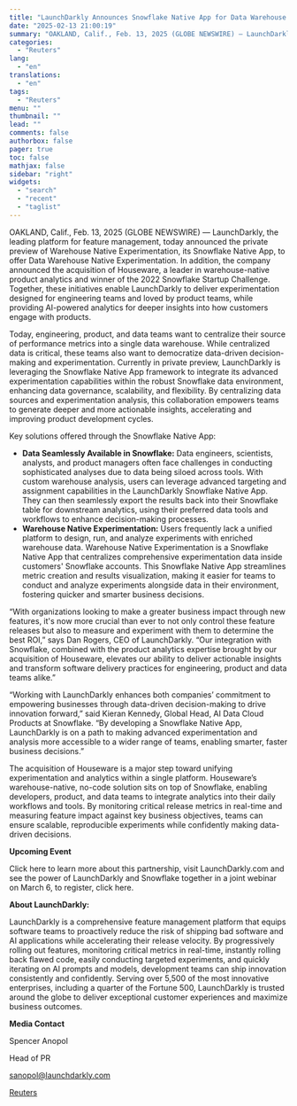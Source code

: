 ```yaml
---
title: "LaunchDarkly Announces Snowflake Native App for Data Warehouse Native Experimentation and Product Analytics"
date: "2025-02-13 21:00:19"
summary: "OAKLAND, Calif., Feb. 13, 2025 (GLOBE NEWSWIRE) — LaunchDarkly, the leading platform for feature management, today announced the private preview of Warehouse Native Experimentation, its Snowflake Native App, to offer Data Warehouse Native Experimentation. In addition, the company announced the acquisition of Houseware, a leader in warehouse-native product analytics and..."
categories:
  - "Reuters"
lang:
  - "en"
translations:
  - "en"
tags:
  - "Reuters"
menu: ""
thumbnail: ""
lead: ""
comments: false
authorbox: false
pager: true
toc: false
mathjax: false
sidebar: "right"
widgets:
  - "search"
  - "recent"
  - "taglist"
---
```


OAKLAND, Calif., Feb. 13, 2025 (GLOBE NEWSWIRE) — LaunchDarkly, the leading platform for feature management, today announced the private preview of Warehouse Native Experimentation, its Snowflake Native App, to offer Data Warehouse Native Experimentation. In addition, the company announced the acquisition of Houseware, a leader in warehouse-native product analytics and winner of the 2022 Snowflake Startup Challenge. Together, these initiatives enable LaunchDarkly to deliver experimentation designed for engineering teams and loved by product teams, while providing AI-powered analytics for deeper insights into how customers engage with products.

Today, engineering, product, and data teams want to centralize their source of performance metrics into a single data warehouse. While centralized data is critical, these teams also want to democratize data-driven decision-making and experimentation. Currently in private preview, LaunchDarkly is leveraging the Snowflake Native App framework to integrate its advanced experimentation capabilities within the robust Snowflake data environment, enhancing data governance, scalability, and flexibility. By centralizing data sources and experimentation analysis, this collaboration empowers teams to generate deeper and more actionable insights, accelerating and improving product development cycles.

Key solutions offered through the Snowflake Native App:

* **Data Seamlessly Available in Snowflake:** Data engineers, scientists, analysts, and product managers often face challenges in conducting sophisticated analyses due to data being siloed across tools. With custom warehouse analysis, users can leverage advanced targeting and assignment capabilities in the LaunchDarkly Snowflake Native App. They can then seamlessly export the results back into their Snowflake table for downstream analytics, using their preferred data tools and workflows to enhance decision-making processes.
* **Warehouse Native Experimentation:** Users frequently lack a unified platform to design, run, and analyze experiments with enriched warehouse data. Warehouse Native Experimentation is a Snowflake Native App that centralizes comprehensive experimentation data inside customers' Snowflake accounts. This Snowflake Native App streamlines metric creation and results visualization, making it easier for teams to conduct and analyze experiments alongside data in their environment, fostering quicker and smarter business decisions.

“With organizations looking to make a greater business impact through new features, it's now more crucial than ever to not only control these feature releases but also to measure and experiment with them to determine the best ROI,” says Dan Rogers, CEO of LaunchDarkly. “Our integration with Snowflake, combined with the product analytics expertise brought by our acquisition of Houseware, elevates our ability to deliver actionable insights and transform software delivery practices for engineering, product and data teams alike.”

“Working with LaunchDarkly enhances both companies’ commitment to empowering businesses through data-driven decision-making to drive innovation forward,” said Kieran Kennedy, Global Head, AI Data Cloud Products at Snowflake. “By developing a Snowflake Native App, LaunchDarkly is on a path to making advanced experimentation and analysis more accessible to a wider range of teams, enabling smarter, faster business decisions.”

The acquisition of Houseware is a major step toward unifying experimentation and analytics within a single platform. Houseware’s warehouse-native, no-code solution sits on top of Snowflake, enabling developers, product, and data teams to integrate analytics into their daily workflows and tools. By monitoring critical release metrics in real-time and measuring feature impact against key business objectives, teams can ensure scalable, reproducible experiments while confidently making data-driven decisions.

**Upcoming Event**

Click here to learn more about this partnership, visit LaunchDarkly.com and see the power of LaunchDarkly and Snowflake together in a joint webinar on March 6, to register, click here.

**About LaunchDarkly:**

LaunchDarkly is a comprehensive feature management platform that equips software teams to proactively reduce the risk of shipping bad software and AI applications while accelerating their release velocity. By progressively rolling out features, monitoring critical metrics in real-time, instantly rolling back flawed code, easily conducting targeted experiments, and quickly iterating on AI prompts and models, development teams can ship innovation consistently and confidently. Serving over 5,500 of the most innovative enterprises, including a quarter of the Fortune 500, LaunchDarkly is trusted around the globe to deliver exceptional customer experiences and maximize business outcomes.

**Media Contact**

Spencer Anopol

Head of PR

sanopol@launchdarkly.com

[Reuters](https://www.tradingview.com/news/reuters.com,2025-02-13:newsml_GNX60ZKxr:0-launchdarkly-announces-snowflake-native-app-for-data-warehouse-native-experimentation-and-product-analytics/)
